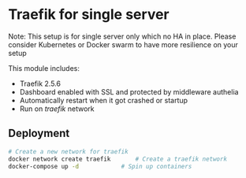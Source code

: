 # Traefik for single server

Note: This setup is for single server only which no HA in place.
Please consider Kubernetes or Docker swarm to have more resilience on your setup

This module includes:
- Traefik 2.5.6
- Dashboard enabled with SSL and protected by middleware authelia
- Automatically restart when it got crashed or startup
- Run on *traefik* network

## Deployment

```bash
# Create a new network for traefik
docker network create traefik		# Create a traefik network
docker-compose up -d			# Spin up containers
```
